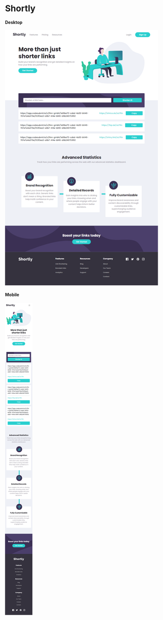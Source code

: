 # Shortly

#### Desktop
![screenshot](./src/images/desktop.png)

#### Mobile
![screenshot](./src/images/mobile.png)
